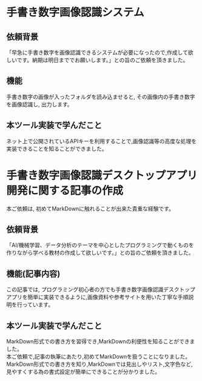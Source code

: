 # 手書き数字画像認識システム
## 依頼背景
「早急に手書き数字を画像認識できるシステムが必要になったので,作成して欲しいです。納期は明日まででお願いします。」との旨のご依頼を頂きました。
## 機能
手書き数字の画像が入ったフォルダを読み込ませると, その画像内の手書き数字を画像認識し, 出力します。
## 本ツール実装で学んだこと
ネット上で公開されているAPIキーを利用することで,画像認識等の高度な処理を実装できることを知ることができました。
# 手書き数字画像認識デスクトップアプリ開発に関する記事の作成
本ご依頼は, 初めてMarkDownに触れることが出来た貴重な経験です。
## 依頼背景
「AI/機械学習、データ分析のテーマを中心としたプログラミングで動くものを作りながら学べる教材の作成して欲しいです。」との旨のご依頼を頂きました。
## 機能(記事内容)
この記事では, プログラミング初心者の方でも手書き数字画像認識デスクトップアプリを簡単に実装できるように,画像資料や参考サイトを用いた丁寧な手順説明を行っています。
## 本ツール実装で学んだこと
MarkDown形式での書き方を習得でき,MarkDownの利便性を知ることができました。
<br>本ご依頼で,記事の執筆にあたり,初めてMarkDownを扱うことになりました。MarkDown形式での書き方を知り,MarkDownでは見出しやリスト,文字色など,見やすくする為の書式設定が簡単にできることが分かりました。
